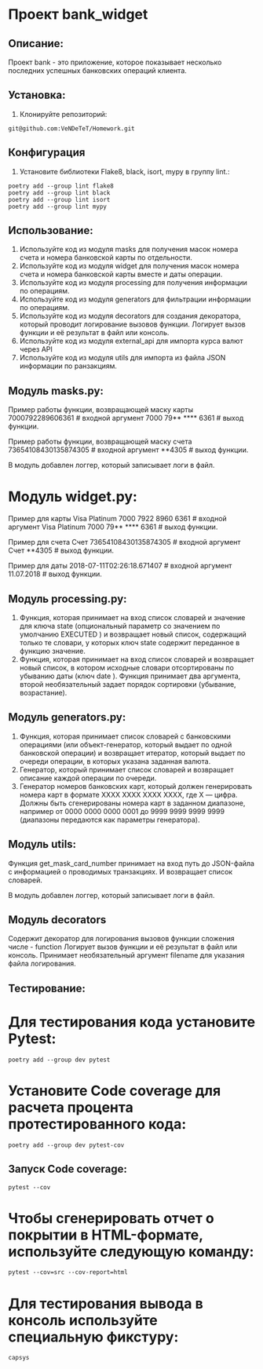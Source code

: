 # Проект bank_widget

## Описание:

Проект bank - это приложение, которое показывает несколько последних успешных банковских операций клиента.

## Установка:

1. Клонируйте репозиторий:
```
git@github.com:VeNDeTeT/Homework.git
```
## Конфигурация
1. Установите библиотеки Flake8, black, isort, mypy в группу lint.:
```
poetry add --group lint flake8
poetry add --group lint black
poetry add --group lint isort
poetry add --group lint mypy
```
## Использование:

1. Используйте код из модуля masks для получения масок номера счета и номера банковской карты по отдельности.
2. Используйте код из модуля widget для получения масок номера счета и номера банковской карты вместе и даты операции.
3. Используйте код из модуля processing для получения информации по операциям.
4. Используйте код из модуля generators для фильтрации информации по операциям.
5. Используйте код из модуля decorators для создания декоратора, который проводит логирование вызовов функции. Логирует вызов функции и её результат в файл или консоль.
6. Используйте код из модуля external_api для импорта курса валют через API
7. Используйте код из модуля utils для импорта из файла JSON информации по ранзакциям.


## Модуль masks.py:

Пример работы функции, возвращающей маску карты 7000792289606361 # входной аргумент 7000 79** **** 6361 # выход функции.

Пример работы функции, возвращающей маску счета 73654108430135874305 # входной аргумент **4305 # выход функции.

В модуль добавлен логгер, который записывает логи в файл.

# Модуль widget.py:

Пример для карты Visa Platinum 7000 7922 8960 6361 # входной аргумент Visa Platinum 7000 79** **** 6361 # выход функции.

Пример для счета Счет 73654108430135874305 # входной аргумент Счет **4305 # выход функции.

Пример для даты 2018-07-11T02:26:18.671407 # входной аргумент 11.07.2018 # выход функции.

## Модуль processing.py: 
1. Функция, которая принимает на вход список словарей и значение для ключа state (опциональный параметр со значением по умолчанию EXECUTED ) и возвращает новый список, содержащий только те словари, у которых ключ state содержит переданное в функцию значение.
2. Функция, которая принимает на вход список словарей и возвращает новый список, в котором исходные словари отсортированы по убыванию даты (ключ date ). Функция принимает два аргумента, второй необязательный задает порядок сортировки (убывание, возрастание).

## Модуль generators.py:
1. Функция, которая принимает список словарей с банковскими операциями (или объект-генератор, который выдает по одной банковской операции) и возвращает итератор, который выдает по очереди операции, в которых указана заданная валюта.
2. Генератор, который принимает список словарей и возвращает описание каждой операции по очереди.
3. Генератор номеров банковских карт, который должен генерировать номера карт в формате XXXX XXXX XXXX XXXX, где X — цифра. Должны быть сгенерированы номера карт в заданном диапазоне, например от 0000 0000 0000 0001 до 9999 9999 9999 9999 (диапазоны передаются как параметры генератора).

## Модуль utils:

Функция get_mask_card_number принимает на вход путь до JSON-файла с информацией о проводимых транзакциях. И возвращает список словарей.

В модуль добавлен логгер, который записывает логи в файл.

## Модуль decorators
Содержит декоратор для логирования вызовов функции сложения числе - function Логирует вызов функции и её результат в файл или консоль. Принимает необязательный аргумент filename для указания файла логирования.

## Тестирование:
# Для тестирования кода установите Pytest:

```
poetry add --group dev pytest
```

# Установите Code coverage для расчета процента протестированного кода:
```
poetry add --group dev pytest-cov
```

## Запуск Code coverage:
```
pytest --cov
```
# Чтобы сгенерировать отчет о покрытии в HTML-формате, используйте следующую команду:
```
pytest --cov=src --cov-report=html
```

# Для тестирования вывода в консоль используйте специальную фикстуру:
```
capsys
```
